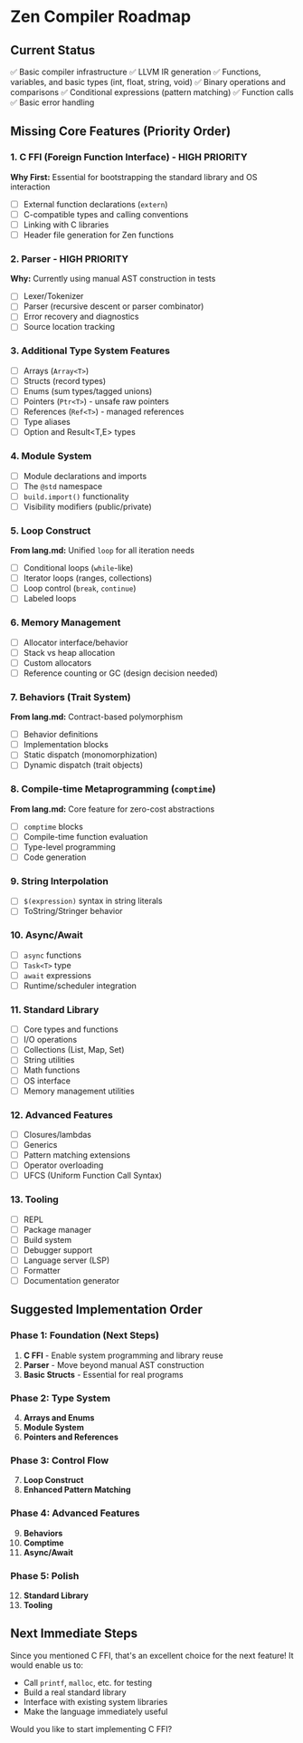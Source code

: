 # Zen Compiler Roadmap

## Current Status
✅ Basic compiler infrastructure
✅ LLVM IR generation
✅ Functions, variables, and basic types (int, float, string, void)
✅ Binary operations and comparisons
✅ Conditional expressions (pattern matching)
✅ Function calls
✅ Basic error handling

## Missing Core Features (Priority Order)

### 1. C FFI (Foreign Function Interface) - HIGH PRIORITY
**Why First:** Essential for bootstrapping the standard library and OS interaction
- [ ] External function declarations (`extern`)
- [ ] C-compatible types and calling conventions
- [ ] Linking with C libraries
- [ ] Header file generation for Zen functions

### 2. Parser - HIGH PRIORITY
**Why:** Currently using manual AST construction in tests
- [ ] Lexer/Tokenizer
- [ ] Parser (recursive descent or parser combinator)
- [ ] Error recovery and diagnostics
- [ ] Source location tracking

### 3. Additional Type System Features
- [ ] Arrays (`Array<T>`)
- [ ] Structs (record types)
- [ ] Enums (sum types/tagged unions)
- [ ] Pointers (`Ptr<T>`) - unsafe raw pointers
- [ ] References (`Ref<T>`) - managed references
- [ ] Type aliases
- [ ] Option<T> and Result<T,E> types

### 4. Module System
- [ ] Module declarations and imports
- [ ] The `@std` namespace
- [ ] `build.import()` functionality
- [ ] Visibility modifiers (public/private)

### 5. Loop Construct
**From lang.md:** Unified `loop` for all iteration needs
- [ ] Conditional loops (`while`-like)
- [ ] Iterator loops (ranges, collections)
- [ ] Loop control (`break`, `continue`)
- [ ] Labeled loops

### 6. Memory Management
- [ ] Allocator interface/behavior
- [ ] Stack vs heap allocation
- [ ] Custom allocators
- [ ] Reference counting or GC (design decision needed)

### 7. Behaviors (Trait System)
**From lang.md:** Contract-based polymorphism
- [ ] Behavior definitions
- [ ] Implementation blocks
- [ ] Static dispatch (monomorphization)
- [ ] Dynamic dispatch (trait objects)

### 8. Compile-time Metaprogramming (`comptime`)
**From lang.md:** Core feature for zero-cost abstractions
- [ ] `comptime` blocks
- [ ] Compile-time function evaluation
- [ ] Type-level programming
- [ ] Code generation

### 9. String Interpolation
- [ ] `$(expression)` syntax in string literals
- [ ] ToString/Stringer behavior

### 10. Async/Await
- [ ] `async` functions
- [ ] `Task<T>` type
- [ ] `await` expressions
- [ ] Runtime/scheduler integration

### 11. Standard Library
- [ ] Core types and functions
- [ ] I/O operations
- [ ] Collections (List, Map, Set)
- [ ] String utilities
- [ ] Math functions
- [ ] OS interface
- [ ] Memory management utilities

### 12. Advanced Features
- [ ] Closures/lambdas
- [ ] Generics
- [ ] Pattern matching extensions
- [ ] Operator overloading
- [ ] UFCS (Uniform Function Call Syntax)

### 13. Tooling
- [ ] REPL
- [ ] Package manager
- [ ] Build system
- [ ] Debugger support
- [ ] Language server (LSP)
- [ ] Formatter
- [ ] Documentation generator

## Suggested Implementation Order

### Phase 1: Foundation (Next Steps)
1. **C FFI** - Enable system programming and library reuse
2. **Parser** - Move beyond manual AST construction
3. **Basic Structs** - Essential for real programs

### Phase 2: Type System
4. **Arrays and Enums**
5. **Module System**
6. **Pointers and References**

### Phase 3: Control Flow
7. **Loop Construct**
8. **Enhanced Pattern Matching**

### Phase 4: Advanced Features
9. **Behaviors**
10. **Comptime**
11. **Async/Await**

### Phase 5: Polish
12. **Standard Library**
13. **Tooling**

## Next Immediate Steps

Since you mentioned C FFI, that's an excellent choice for the next feature! It would enable us to:
- Call `printf`, `malloc`, etc. for testing
- Build a real standard library
- Interface with existing system libraries
- Make the language immediately useful

Would you like to start implementing C FFI? 